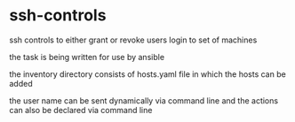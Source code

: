 # ssh-controls
ssh controls to either grant or revoke users login to set of machines

the task is being written for use by ansible

the inventory directory consists of hosts.yaml file in which the hosts can be added 

the user name can be sent dynamically via command line and the actions can also be declared via command line
